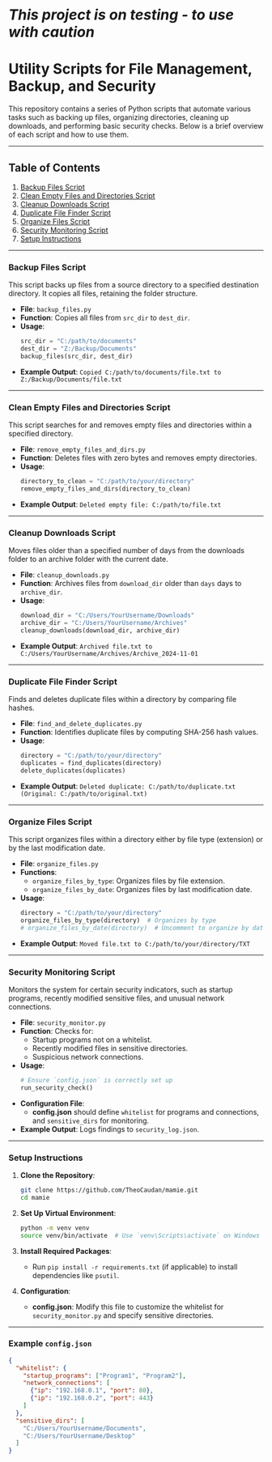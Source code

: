 # *This project is on testing - to use with caution*


# Utility Scripts for File Management, Backup, and Security

This repository contains a series of Python scripts that automate various tasks such as backing up files, organizing directories, cleaning up downloads, and performing basic security checks. Below is a brief overview of each script and how to use them.

---

## Table of Contents
1. [Backup Files Script](#backup-files-script)
2. [Clean Empty Files and Directories Script](#clean-empty-files-and-directories-script)
3. [Cleanup Downloads Script](#cleanup-downloads-script)
4. [Duplicate File Finder Script](#duplicate-file-finder-script)
5. [Organize Files Script](#organize-files-script)
6. [Security Monitoring Script](#security-monitoring-script)
7. [Setup Instructions](#setup-instructions)

---

### Backup Files Script

This script backs up files from a source directory to a specified destination directory. It copies all files, retaining the folder structure.

- **File**: `backup_files.py`
- **Function**: Copies all files from `src_dir` to `dest_dir`.
- **Usage**:
    ```python
    src_dir = "C:/path/to/documents"
    dest_dir = "Z:/Backup/Documents"
    backup_files(src_dir, dest_dir)
    ```
- **Example Output**: `Copied C:/path/to/documents/file.txt to Z:/Backup/Documents/file.txt`

---

### Clean Empty Files and Directories Script

This script searches for and removes empty files and directories within a specified directory.

- **File**: `remove_empty_files_and_dirs.py`
- **Function**: Deletes files with zero bytes and removes empty directories.
- **Usage**:
    ```python
    directory_to_clean = "C:/path/to/your/directory"
    remove_empty_files_and_dirs(directory_to_clean)
    ```
- **Example Output**: `Deleted empty file: C:/path/to/file.txt`

---

### Cleanup Downloads Script

Moves files older than a specified number of days from the downloads folder to an archive folder with the current date.

- **File**: `cleanup_downloads.py`
- **Function**: Archives files from `download_dir` older than `days` days to `archive_dir`.
- **Usage**:
    ```python
    download_dir = "C:/Users/YourUsername/Downloads"
    archive_dir = "C:/Users/YourUsername/Archives"
    cleanup_downloads(download_dir, archive_dir)
    ```
- **Example Output**: `Archived file.txt to C:/Users/YourUsername/Archives/Archive_2024-11-01`

---

### Duplicate File Finder Script

Finds and deletes duplicate files within a directory by comparing file hashes.

- **File**: `find_and_delete_duplicates.py`
- **Function**: Identifies duplicate files by computing SHA-256 hash values.
- **Usage**:
    ```python
    directory = "C:/path/to/your/directory"
    duplicates = find_duplicates(directory)
    delete_duplicates(duplicates)
    ```
- **Example Output**: `Deleted duplicate: C:/path/to/duplicate.txt (Original: C:/path/to/original.txt)`

---

### Organize Files Script

This script organizes files within a directory either by file type (extension) or by the last modification date.

- **File**: `organize_files.py`
- **Functions**:
  - `organize_files_by_type`: Organizes files by file extension.
  - `organize_files_by_date`: Organizes files by last modification date.
- **Usage**:
    ```python
    directory = "C:/path/to/your/directory"
    organize_files_by_type(directory)  # Organizes by type
    # organize_files_by_date(directory)  # Uncomment to organize by date
    ```
- **Example Output**: `Moved file.txt to C:/path/to/your/directory/TXT`

---

### Security Monitoring Script

Monitors the system for certain security indicators, such as startup programs, recently modified sensitive files, and unusual network connections.

- **File**: `security_monitor.py`
- **Function**: Checks for:
  - Startup programs not on a whitelist.
  - Recently modified files in sensitive directories.
  - Suspicious network connections.
- **Usage**:
    ```python
    # Ensure `config.json` is correctly set up
    run_security_check()
    ```
- **Configuration File**:
    - **config.json** should define `whitelist` for programs and connections, and `sensitive_dirs` for monitoring.
- **Example Output**: Logs findings to `security_log.json`.

---

### Setup Instructions

1. **Clone the Repository**:
    ```bash
    git clone https://github.com/TheoCaudan/mamie.git
    cd mamie
    ```

2. **Set Up Virtual Environment**:
    ```bash
    python -m venv venv
    source venv/bin/activate  # Use `venv\Scripts\activate` on Windows
    ```

3. **Install Required Packages**:
    - Run `pip install -r requirements.txt` (if applicable) to install dependencies like `psutil`.

4. **Configuration**:
    - **config.json**: Modify this file to customize the whitelist for `security_monitor.py` and specify sensitive directories.

---

### Example `config.json`

```json
{
  "whitelist": {
    "startup_programs": ["Program1", "Program2"],
    "network_connections": [
      {"ip": "192.168.0.1", "port": 80},
      {"ip": "192.168.0.2", "port": 443}
    ]
  },
  "sensitive_dirs": [
    "C:/Users/YourUsername/Documents",
    "C:/Users/YourUsername/Desktop"
  ]
}
